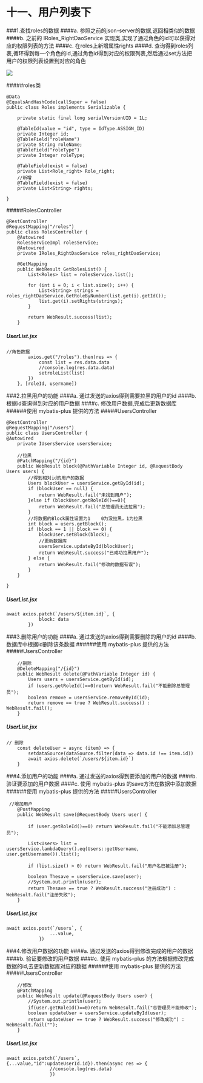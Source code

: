 # 十一、用户列表下



###1.查找roles的数据
####a. 参照之前的json-server的数据,返回相类似的数据
####b. 之前的 IRoles_RightDaoService 实现类,实现了通过角色的id可以获得对应的权限列表的方法
####c. 在roles上新增属性rights
####d. 查询得到roles列表,循环得到每一个角色的id,通过角色id得到对应的权限列表,然后通过set方法把用户的权限列表设置到对应的角色

![](https://github.com/warrenlucky/zerostart/blob/main/%E5%90%B4%E6%9D%B0%E6%9C%97/%E5%90%8E%E7%AB%AF/%E5%9B%BE%E7%89%87/roles.png)


#####roles类
````
@Data
@EqualsAndHashCode(callSuper = false)
public class Roles implements Serializable {

    private static final long serialVersionUID = 1L;

    @TableId(value = "id", type = IdType.ASSIGN_ID)
    private Integer id;
    @TableField("roleName")
    private String roleName;
    @TableField("roleType")
    private Integer roleType;

    @TableField(exist = false)
    private List<Role_right> Role_right;
    //新增
    @TableField(exist = false)
    private List<String> rights;

}
````
#####RolesController
```
@RestController
@RequestMapping("/roles")
public class RolesController {
    @Autowired
    RolesServiceImpl rolesService;
    @Autowired
    private IRoles_RightDaoService roles_rightDaoService;

    @GetMapping
    public WebResult GetRolesList() {
        List<Roles> list = rolesService.list();

        for (int i = 0; i < list.size(); i++) {
            List<String> strings = roles_rightDaoService.GetRoleByNumber(list.get(i).getId());
            list.get(i).setRights(strings);
        }

        return WebResult.success(list);
    }
```
##### UserList.jsx
```
//角色数据
        axios.get("/roles").then(res => {
            const list = res.data.data
            //console.log(res.data.data)
            setroleList(list)
        })
    }, [roleId, username])
```


###2.拉黑用户的功能
####a. 通过发送的axios得到需要拉黑的用户的id
####b. 根据id查询得到对应的用户数据
####c. 修改用户数据,完成后更新数据库
######使用 mybatis-plus 提供的方法
#####UsersController
```
@RestController
@RequestMapping("/users")
public class UsersController {
@Autowired
    private IUsersService usersService;
    
    //拉黑
    @PatchMapping("/{id}")
    public WebResult block(@PathVariable Integer id, @RequestBody Users users) {
        //得到相对id的用户的数据
        Users blockUser = usersService.getById(id);
        if (blockUser == null) {
            return WebResult.fail("未找到用户");
        }else if (blockUser.getRoleId()==0){
            return WebResult.fail("总管理员无法拉黑");
        }
        //将数据的Block属性设置为1    0为没拉黑，1为拉黑
        int block = users.getBlock();
        if (block == 1 || block == 0) {
            blockUser.setBlock(block);
            //更新数据库
            usersService.updateById(blockUser);
            return WebResult.success("已成功拉黑用户");
        } else {
            return WebResult.fail("修改的数据有误");
        }
    }

}

```
##### UserList.jsx
```
await axios.patch(`/users/${item.id}`, {
            block: data
        })
```

###3.删除用户的功能
####a. 通过发送的axios得到需要删除的用户的id
####b. 数据库中根据id删除该条数据
######使用 mybatis-plus 提供的方法
#####UsersController
```
    //删除
    @DeleteMapping("/{id}")
    public WebResult delete(@PathVariable Integer id) {
        Users users = usersService.getById(id);
        if (users.getRoleId()==0)return WebResult.fail("不能删除总管理员");
        boolean remove = usersService.removeById(id);
        return remove == true ? WebResult.success() : WebResult.fail();
    }
```
##### UserList.jsx
```
// 删除
    const deleteUser = async (item) => {
        setdataSource(dataSource.filter(data => data.id !== item.id))
        await axios.delete(`/users/${item.id}`)
    }
```


###4.添加用户的功能
####a. 通过发送的axios得到要添加的用户的数据
####b. 验证要添加的用户数据
####c. 使用 mybatis-plus 的save方法在数据中添加数据
######使用 mybatis-plus 提供的方法
#####UsersController
```   
 //增加用户
    @PostMapping
    public WebResult save(@RequestBody Users user) {

        if (user.getRoleId()==0) return WebResult.fail("不能添加总管理员");

        List<Users> list = usersService.lambdaQuery().eq(Users::getUsername, user.getUsername()).list();

        if (list.size() > 0) return WebResult.fail("用户名已被注册");

        boolean Thesave = usersService.save(user);
        //System.out.println(user);
        return Thesave == true ? WebResult.success("注册成功") : WebResult.fail("注册失败");
    }
 ```
##### UserList.jsx
```
await axios.post(`/users`, {
                ...value,
            })
```

###4.修改用户数据的功能
####a. 通过发送的axios得到修改完成的用户的数据
####b. 验证要修改的用户数据
####c. 使用 mybatis-plus 的方法根据修改完成数据的id,去更新数据库对应的数据
######使用 mybatis-plus 提供的方法
#####UsersController
```
    //修改
    @PatchMapping
    public WebResult update(@RequestBody Users user) {
        //System.out.println(user);
        if(user.getRoleId()==0)return WebResult.fail("总管理员不能修改");
        boolean updateUser = usersService.updateById(user);
        return updateUser == true ? WebResult.success("修改成功") : WebResult.fail("");
    }
```

##### UserList.jsx
```
await axios.patch(`/users`, {...value,"id":updateUserId.id}).then(async res => {
                //console.log(res.data)
                })
```